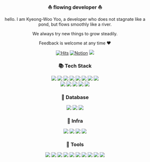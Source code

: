 <div align=center>

### ⛵ flowing developer ⛵

hello. I am Kyeong-Woo Yoo, a developer who does not stagnate like a pond, but flows smoothly like a river.

We always try new things to grow steadily.

Feedback is welcome at any time ♥️

[![Hits](https://hits.seeyoufarm.com/api/count/incr/badge.svg?url=https%3A%2F%2Fgithub.com%2FLeo-Kyeong&count_bg=%23000000&title_bg=%23000000&icon=github.svg&icon_color=%23E7E7E7&title=GitHub&edge_flat=false)](https://hits.seeyoufarm.com)
<a href="https://everlasting-cello-2b6.notion.site/KyeongWoo-blog-f76f7a2af70c4d0a895071646565b85d"> ![Notion](https://img.shields.io/badge/Notion-%23000000.svg?style=flat&logo=notion&logoColor=white)</a> 
<a href="mailto:drd9811@naver.com"> <img src="https://img.shields.io/badge/Mail-000000?style=flat&logo=naver&logoColor=white&link=drd9811@naver.com"/></a>

### :books: Tech Stack

<img src="https://img.shields.io/badge/Java-007396?style=flat&logo=Java&logoColor=white"/> 
<img src="https://img.shields.io/badge/HTML5-E34F26?style=flat&logo=html5&logoColor=white"/> 
<img src="https://img.shields.io/badge/CSS3-1572B6?style=flat&logo=css3&logoColor=white"/> 
<img src="https://img.shields.io/badge/Javascript-F7DF1E?style=flat&logo=javascript&logoColor=white"/> 
<img src="https://img.shields.io/badge/TypeScript-3178C6?style=flat&logo=TypeScript&logoColor=white"> 
<img src="https://img.shields.io/badge/Spring-6DB33F?style=flat&logo=spring&logoColor=white"> 
<img src="https://img.shields.io/badge/Spring Boot-6DB33F?style=flat&logo=Spring Boot&logoColor=white">
<img src="https://img.shields.io/badge/React-61DAFB?style=flat&logo=react&logoColor=white">

</br>

<img src="https://img.shields.io/badge/Maven-C71A36?style=flat&logo=apachemaven&logoColor=white">
<img src="https://img.shields.io/badge/Gradle-02303A?style=flat&logo=gradle&logoColor=white">
<img src="https://img.shields.io/badge/Swagger-85EA2D?style=flat&logo=swagger&logoColor=white"/>
<img src="https://img.shields.io/badge/Junit5-25A162?style=flat&logo=junit5&logoColor=white"/>
<img src="https://img.shields.io/badge/REST API-F73F39?style=flat&logo=revolut&logoColor=white"/>

### :floppy_disk: Database

<img src="https://img.shields.io/badge/MySQL-4479A1?style=flat&logo=MySQL&logoColor=white"> 
<img src="https://img.shields.io/badge/MongoDB-47A248?style=flat&logo=MongoDB&logoColor=white"> 
<img src="https://img.shields.io/badge/ORACLE-F80000?style=flat&logo=oracle&logoColor=white">

### :rocket: Infra

<img src="https://img.shields.io/badge/AWS-232F3E?style=flat&logo=Amazon-AWS&logoColor=white"/>
<img src="https://img.shields.io/badge/Docker-2496ED?style=flat&logo=Docker&logoColor=white">
<img src="https://img.shields.io/badge/Tomcat-F8DC75?style=flat&logo=Apache-Tomcat&logoColor=black"/>
<img src="https://img.shields.io/badge/Git-F05032?style=flat&logo=Git&logoColor=white"/>
  
### :wrench: Tools

<img src="https://img.shields.io/badge/Eclipse-2C2255?style=flat&logo=Eclipse&logoColor=white"/>
<img src="https://img.shields.io/badge/IntelliJ-000000?style=flat&logo=IntelliJ-IDEA&logoColor=white"/>
<img src="https://img.shields.io/badge/Postman-FF6C37?style=flat&logo=Postman&logoColor=white">
<img src="https://img.shields.io/badge/Github-181717?style=flat&logo=github&logoColor=white"/>
<img src="https://img.shields.io/badge/Bitbucket-0052CC?style=flat&logo=bitbucket&logoColor=white"/>
<img src="https://img.shields.io/badge/Slack-4A154B?style=flat&logo=slack&logoColor=white"/>
<img src="https://img.shields.io/badge/Notion-000000?style=flat&logo=notion&logoColor=white"/>
<img src="https://img.shields.io/badge/Jira-0052CC?style=flat&logo=jira&logoColor=white"/> 
<img src="https://img.shields.io/badge/Figma-F24E1E?style=flat&logo=figma&logoColor=white"/> 
<img src="https://img.shields.io/badge/Miro-FFFC00?style=flat&logo=miro&logoColor=white"/>

</div>
